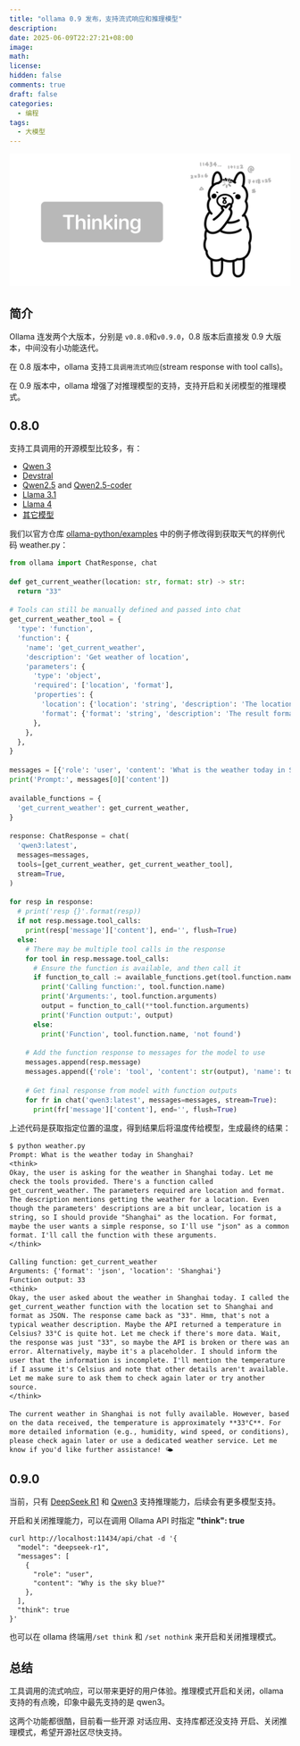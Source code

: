 ```yaml
---
title: "ollama 0.9 发布，支持流式响应和推理模型"
description:
date: 2025-06-09T22:27:21+08:00
image:
math:
license:
hidden: false
comments: true
draft: false
categories:
  - 编程
tags:
  - 大模型
---
```


![](https://github.com/alwqx/picx-images-hosting/raw/master/blog/2025/ollama-0-9-banner.5xavw7ejp9.webp)

## 简介

Ollama 连发两个大版本，分别是 `v0.8.0`和`v0.9.0`，0.8 版本后直接发 0.9 大版本，中间没有小功能迭代。

在 0.8 版本中，ollama 支持`工具调用流式响应`(stream response with tool calls)。

在 0.9 版本中，ollama 增强了对推理模型的支持，支持开启和关闭模型的推理模式。

<!--more-->

## 0.8.0

支持工具调用的开源模型比较多，有：

- [Qwen 3](https://ollama.com/library/qwen3)
- [Devstral](https://ollama.com/library/devstral)
- [Qwen2.5](https://ollama.com/library/qwen2.5) and [Qwen2.5-coder](https://ollama.com/library/qwen2.5-coder)
- [Llama 3.1](https://ollama.com/library/llama3.1)
- [Llama 4](https://ollama.com/library/llama4)
- [其它模型](https://ollama.com/search?c=tools)

我们以官方仓库 [ollama-python/examples](https://github.com/ollama/ollama-python/tree/main/examples) 中的例子修改得到获取天气的样例代码 weather.py：

```python
from ollama import ChatResponse, chat

def get_current_weather(location: str, format: str) -> str:
  return "33"

# Tools can still be manually defined and passed into chat
get_current_weather_tool = {
  'type': 'function',
  'function': {
    'name': 'get_current_weather',
    'description': 'Get weather of location',
    'parameters': {
      'type': 'object',
      'required': ['location', 'format'],
      'properties': {
        'location': {'location': 'string', 'description': 'The location'},
        'format': {'format': 'string', 'description': 'The result format'},
      },
    },
  },
}

messages = [{'role': 'user', 'content': 'What is the weather today in Shanghai?'}]
print('Prompt:', messages[0]['content'])

available_functions = {
  'get_current_weather': get_current_weather,
}

response: ChatResponse = chat(
  'qwen3:latest',
  messages=messages,
  tools=[get_current_weather, get_current_weather_tool],
  stream=True,
)

for resp in response:
  # print('resp {}'.format(resp))
  if not resp.message.tool_calls:
    print(resp['message']['content'], end='', flush=True)
  else:
    # There may be multiple tool calls in the response
    for tool in resp.message.tool_calls:
      # Ensure the function is available, and then call it
      if function_to_call := available_functions.get(tool.function.name):
        print('Calling function:', tool.function.name)
        print('Arguments:', tool.function.arguments)
        output = function_to_call(**tool.function.arguments)
        print('Function output:', output)
      else:
        print('Function', tool.function.name, 'not found')

    # Add the function response to messages for the model to use
    messages.append(resp.message)
    messages.append({'role': 'tool', 'content': str(output), 'name': tool.function.name})

    # Get final response from model with function outputs
    for fr in chat('qwen3:latest', messages=messages, stream=True):
      print(fr['message']['content'], end='', flush=True)
```

上述代码是获取指定位置的温度，得到结果后将温度传给模型，生成最终的结果：

```shell
$ python weather.py
Prompt: What is the weather today in Shanghai?
<think>
Okay, the user is asking for the weather in Shanghai today. Let me check the tools provided. There's a function called get_current_weather. The parameters required are location and format. The description mentions getting the weather for a location. Even though the parameters' descriptions are a bit unclear, location is a string, so I should provide "Shanghai" as the location. For format, maybe the user wants a simple response, so I'll use "json" as a common format. I'll call the function with these arguments.
</think>

Calling function: get_current_weather
Arguments: {'format': 'json', 'location': 'Shanghai'}
Function output: 33
<think>
Okay, the user asked about the weather in Shanghai today. I called the get_current_weather function with the location set to Shanghai and format as JSON. The response came back as "33". Hmm, that's not a typical weather description. Maybe the API returned a temperature in Celsius? 33°C is quite hot. Let me check if there's more data. Wait, the response was just "33", so maybe the API is broken or there was an error. Alternatively, maybe it's a placeholder. I should inform the user that the information is incomplete. I'll mention the temperature if I assume it's Celsius and note that other details aren't available. Let me make sure to ask them to check again later or try another source.
</think>

The current weather in Shanghai is not fully available. However, based on the data received, the temperature is approximately **33°C**. For more detailed information (e.g., humidity, wind speed, or conditions), please check again later or use a dedicated weather service. Let me know if you'd like further assistance! 🌤️
```

## 0.9.0

当前，只有 [DeepSeek R1](https://ollama.com/library/deepseek-r1) 和 [Qwen3](https://ollama.com/library/qwen3) 支持推理能力，后续会有更多模型支持。

开启和关闭推理能力，可以在调用 Ollama API 时指定 **"think": true**

```shell
curl http://localhost:11434/api/chat -d '{
  "model": "deepseek-r1",
  "messages": [
    {
      "role": "user",
      "content": "Why is the sky blue?"
    },
  ],
  "think": true
}'
```

也可以在 ollama 终端用`/set think` 和 `/set nothink` 来开启和关闭推理模式。

## 总结

工具调用的流式响应，可以带来更好的用户体验。推理模式开启和关闭，ollama 支持的有点晚，印象中最先支持的是 qwen3。

这两个功能都很酷，目前看一些开源 对话应用、支持库都还没支持 开启、关闭推理模式，希望开源社区尽快支持。
